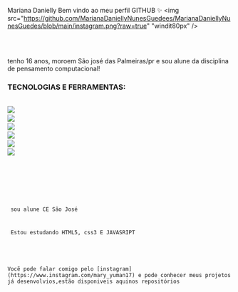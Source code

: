 <div display="inline-block">

<hi align="left"> Mariana Danielly </h1>
<hi align="left"> Bem vindo ao meu perfil GITHUB ✨ </h1>
<img src="https://github.com/MarianaDaniellyNunesGuedees/MarianaDaniellyNunesGuedes/blob/main/instagram.png?raw=true"
"windit80px"  />

</div>

</br>
</br>

tenho 16 anos, moroem São josé das Palmeiras/pr e sou alune da disciplina de pensamento computacional!

### TECNOLOGIAS E FERRAMENTAS:
<code>
<img src="https://cdn.jsdelivr.net/gh/devicons/devicon/icons/html5/html5-original-wordmark.svg" />
<img src="https://cdn.jsdelivr.net/gh/devicons/devicon/icons/css3/css3-original-wordmark.svg" />
<img src="https://cdn.jsdelivr.net/gh/devicons/devicon/icons/javascript/javascript-original.svg" />
<img src="https://cdn.jsdelivr.net/gh/devicons/devicon/icons/git/git-original-wordmark.svg" />
<img src="https://cdn.jsdelivr.net/gh/devicons/devicon/icons/github/github-original-wordmark.svg" />
<img src="https://cdn.jsdelivr.net/gh/devicons/devicon/icons/vscode/vscode-plain.svg" />

</br>
</br>
<div display="inline_block">
<p align="left"> sou alune CE São José </p>
<p align="left"> Estou estudando HTML5, css3 E JAVASRIPT </p>

</br> 
Vocẽ pode falar comigo pelo [instagram] (https://www.instagram.com/mary_yuman17) e pode conhecer meus projetos já desenvolvios,estão disponiveis aquinos repositórios

</br>

